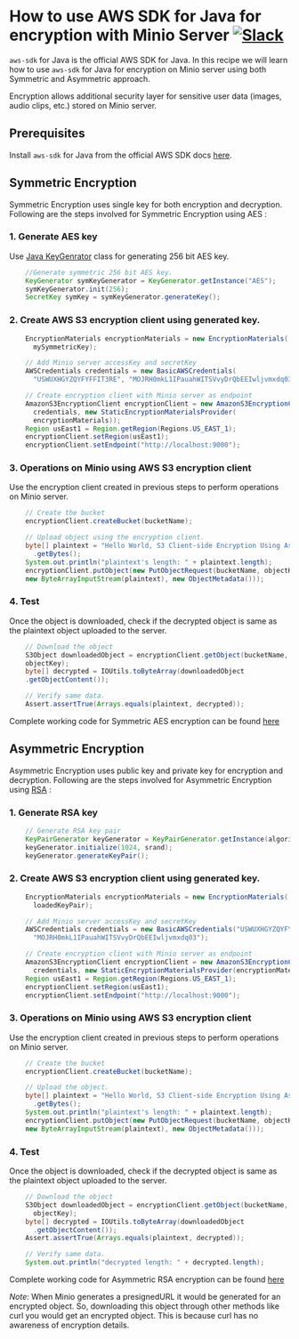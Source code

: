# How to use AWS SDK for Java for encryption with Minio Server [![Slack](https://slack.minio.io/slack?type=svg)](https://slack.minio.io)

`aws-sdk` for Java is the official AWS SDK for Java. In this recipe we will learn how to use `aws-sdk` for Java for encryption on Minio server using both Symmetric and Asymmetric approach.

Encryption allows additional security layer for sensitive user data (images, audio clips, etc.) stored on Minio server.

## Prerequisites

Install `aws-sdk` for Java from the official AWS SDK docs [here](http://docs.aws.amazon.com/sdk-for-java/v1/developer-guide/welcome.html).

## Symmetric Encryption

Symmetric Encryption uses single key for both encryption and decryption. Following are the steps involved for Symmetric Encryption using AES :

### 1. Generate AES key

 Use [Java KeyGenrator](https://docs.oracle.com/javase/7/docs/api/javax/crypto/KeyGenerator.html) class for generating 256 bit AES key.

```java
    //Generate symmetric 256 bit AES key.
    KeyGenerator symKeyGenerator = KeyGenerator.getInstance("AES");
    symKeyGenerator.init(256);
    SecretKey symKey = symKeyGenerator.generateKey();
```

### 2. Create AWS S3 encryption client using generated key.

```java
    EncryptionMaterials encryptionMaterials = new EncryptionMaterials(
      mySymmetricKey);

    // Add Minio server accessKey and secretKey  
    AWSCredentials credentials = new BasicAWSCredentials(
      "USWUXHGYZQYFYFFIT3RE", "MOJRH0mkL1IPauahWITSVvyDrQbEEIwljvmxdq03");

    // Create encryption client with Minio server as endpoint  
    AmazonS3EncryptionClient encryptionClient = new AmazonS3EncryptionClient(
      credentials, new StaticEncryptionMaterialsProvider(
      encryptionMaterials));
    Region usEast1 = Region.getRegion(Regions.US_EAST_1);
    encryptionClient.setRegion(usEast1);
    encryptionClient.setEndpoint("http://localhost:9000");
```

### 3. Operations on Minio using AWS S3 encryption client

Use the encryption client created in previous steps to perform operations on Minio server.

```java
    // Create the bucket
    encryptionClient.createBucket(bucketName);

    // Upload object using the encryption client.
    byte[] plaintext = "Hello World, S3 Client-side Encryption Using Asymmetric Master Key!"
      .getBytes();
    System.out.println("plaintext's length: " + plaintext.length);
    encryptionClient.putObject(new PutObjectRequest(bucketName, objectKey,
    new ByteArrayInputStream(plaintext), new ObjectMetadata()));
```

### 4. Test

Once the object is downloaded, check if the decrypted object is same as the plaintext object uploaded to the server.

```java
    // Download the object
    S3Object downloadedObject = encryptionClient.getObject(bucketName,
    objectKey);
    byte[] decrypted = IOUtils.toByteArray(downloadedObject
    .getObjectContent());

    // Verify same data.
    Assert.assertTrue(Arrays.equals(plaintext, decrypted));
```

Complete working code for Symmetric AES encryption can be found [here](./sample-code/aws-sdk-java-encryption-code/symmetric-AES/)

## Asymmetric Encryption

Asymmetric Encryption uses public key and private key for encryption and decryption. Following are the steps involved for Asymmetric Encryption using [RSA](https://en.wikipedia.org/wiki/RSA_(cryptosystem)) :

### 1. Generate RSA key

```java
    // Generate RSA key pair
    KeyPairGenerator keyGenerator = KeyPairGenerator.getInstance(algorithm);
    keyGenerator.initialize(1024, srand);
    keyGenerator.generateKeyPair();
```

### 2. Create AWS S3 encryption client using generated key.

```java
    EncryptionMaterials encryptionMaterials = new EncryptionMaterials(
      loadedKeyPair);

    // Add Minio server accessKey and secretKey
    AWSCredentials credentials = new BasicAWSCredentials("USWUXHGYZQYFYFFIT3RE",
      "MOJRH0mkL1IPauahWITSVvyDrQbEEIwljvmxdq03");	   

    // Create encryption client with Minio server as endpoint   
    AmazonS3EncryptionClient encryptionClient = new AmazonS3EncryptionClient(
      credentials, new StaticEncryptionMaterialsProvider(encryptionMaterials));
    Region usEast1 = Region.getRegion(Regions.US_EAST_1);
    encryptionClient.setRegion(usEast1);
    encryptionClient.setEndpoint("http://localhost:9000");
```

### 3. Operations on Minio using AWS S3 encryption client

Use the encryption client created in previous steps to perform operations on Minio server.

```java
    // Create the bucket
    encryptionClient.createBucket(bucketName);

    // Upload the object.
    byte[] plaintext = "Hello World, S3 Client-side Encryption Using Asymmetric Master Key!"
      .getBytes();
    System.out.println("plaintext's length: " + plaintext.length);
    encryptionClient.putObject(new PutObjectRequest(bucketName, objectKey,
    new ByteArrayInputStream(plaintext), new ObjectMetadata()));
```

### 4. Test

Once the object is downloaded, check if the decrypted object is same as the plaintext object uploaded to the server.

```java
    // Download the object
    S3Object downloadedObject = encryptionClient.getObject(bucketName,
      objectKey);
    byte[] decrypted = IOUtils.toByteArray(downloadedObject
      .getObjectContent());
    Assert.assertTrue(Arrays.equals(plaintext, decrypted));

    // Verify same data.
    System.out.println("decrypted length: " + decrypted.length);
```

Complete working code for Asymmetric RSA encryption can be found [here](./sample-code/aws-sdk-java-encryption-code/asymmetric-RSA/)

*Note*: When Minio generates a presignedURL it would be generated for an encrypted object. So, downloading this object through other methods like curl you would get an encrypted object. This is because curl has no awareness of encryption details.
